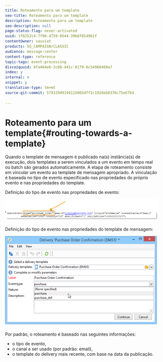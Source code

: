 ```yaml
---
title: Roteamento para um template
seo-title: Roteamento para um template
description: Roteamento para um template
seo-description: null
page-status-flag: never-activated
uuid: 1f8252c4-7f96-4759-9544-39b8f854961f
contentOwner: sauviat
products: SG_CAMPAIGN/CLASSIC
audience: message-center
content-type: reference
topic-tags: event-processing
discoiquuid: 8fa464e6-3c88-441c-8179-0c54960469a7
index: y
internal: n
snippet: y
translation-type: tm+mt
source-git-commit: 579329d9194115065dff2c192deb0376c75e67bd

---
```



# Roteamento para um template{#routing-towards-a-template}

Quando o template de mensagem é publicado na(s) instância(s) de execução, dois templates a serem vinculados a um evento em tempo real ou batch são gerados automaticamente. A etapa de roteamento consiste em vincular um evento ao template de mensagem apropriado. A vinculação é baseada no tipo de evento especificado nas propriedades do próprio evento e nas propriedades do template.

Definição do tipo de evento nas propriedades de evento:

![](assets/messagecenter_event_type_001.png)

Definição do tipo de evento nas propriedades do template de mensagem:

![](assets/messagecenter_event_type_002.png)

Por padrão, o roteamento é baseado nas seguintes informações:

* o tipo de evento,
* o canal a ser usado (por padrão: email),
* o template do delivery mais recente, com base na data da publicação.

